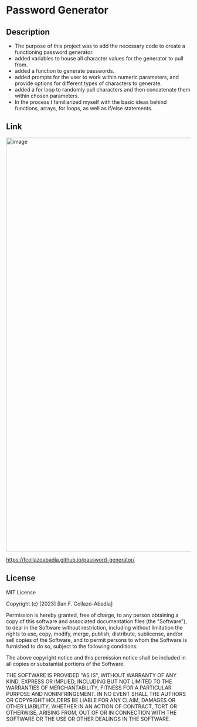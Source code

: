 # Password Generator

## Description

- The purpose of this project was to add the necessary code to create a functioning password generator.
- added variables to house all character values for the generator to pull from.
- added a function to generate passwords.
- added prompts for the user to work within numeric parameters, and provide options for different types of characters to generate. 
- added a for loop to randomly pull characters and then concatenate them within chosen parameters. 
- In the process I familiarized myself with the basic ideas behind functions, arrays, for loops, as well as if/else statements.


## Link

<img width="1128" alt="image" src="https://user-images.githubusercontent.com/123603271/224874232-85b9c48e-7afc-4efc-8e11-cc40a86a8971.png">

https://fcollazoabadia.github.io/password-generator/

## License

MIT License

Copyright (c) [2023] [Ian F. Collazo-Abadia]

Permission is hereby granted, free of charge, to any person obtaining a copy of this software and associated documentation files (the "Software"), to deal in the Software without restriction, including without limitation the rights to use, copy, modify, merge, publish, distribute, sublicense, and/or sell copies of the Software, and to permit persons to whom the Software is furnished to do so, subject to the following conditions:

The above copyright notice and this permission notice shall be included in all copies or substantial portions of the Software.

THE SOFTWARE IS PROVIDED "AS IS", WITHOUT WARRANTY OF ANY KIND, EXPRESS OR IMPLIED, INCLUDING BUT NOT LIMITED TO THE WARRANTIES OF MERCHANTABILITY, FITNESS FOR A PARTICULAR PURPOSE AND NONINFRINGEMENT. IN NO EVENT SHALL THE AUTHORS OR COPYRIGHT HOLDERS BE LIABLE FOR ANY CLAIM, DAMAGES OR OTHER LIABILITY, WHETHER IN AN ACTION OF CONTRACT, TORT OR OTHERWISE, ARISING FROM, OUT OF OR IN CONNECTION WITH THE SOFTWARE OR THE USE OR OTHER DEALINGS IN THE SOFTWARE.